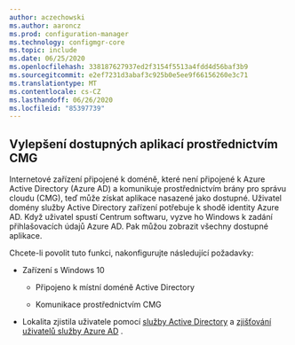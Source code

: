 ```yaml
---
author: aczechowski
ms.author: aaroncz
ms.prod: configuration-manager
ms.technology: configmgr-core
ms.topic: include
ms.date: 06/25/2020
ms.openlocfilehash: 338187627937ed2f3154f5513a4fdd4d56baf3b9
ms.sourcegitcommit: e2ef7231d3abaf3c925b0e5ee9f66156260e3c71
ms.translationtype: MT
ms.contentlocale: cs-CZ
ms.lasthandoff: 06/26/2020
ms.locfileid: "85397739"
---
```

## <a name="improvements-to-available-apps-via-cmg"></a><a name="bkmk_availapp"></a>Vylepšení dostupných aplikací prostřednictvím CMG

<!--7033501-->

Internetové zařízení připojené k doméně, které není připojené k Azure Active Directory (Azure AD) a komunikuje prostřednictvím brány pro správu cloudu (CMG), teď může získat aplikace nasazené jako dostupné. Uživatel domény služby Active Directory zařízení potřebuje k shodě identity Azure AD. Když uživatel spustí Centrum softwaru, vyzve ho Windows k zadání přihlašovacích údajů Azure AD. Pak můžou zobrazit všechny dostupné aplikace.

Chcete-li povolit tuto funkci, nakonfigurujte následující požadavky:

- Zařízení s Windows 10

  - Připojeno k místní doméně Active Directory

  - Komunikace prostřednictvím CMG

- Lokalita zjistila uživatele pomocí [služby Active Directory](../../../../servers/deploy/configure/about-discovery-methods.md#bkmk_aboutUser) a [zjišťování uživatelů služby Azure AD](../../../../servers/deploy/configure/about-discovery-methods.md#azureaddisc) .
